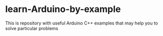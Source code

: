 # learn-Arduino-by-example
This is repository with useful Arduino C++ examples that may help you to solve particular problems
